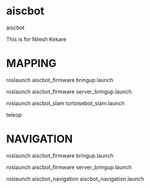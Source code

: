 # aiscbot
aiscbot 

This is for Nilesh Kekare

# MAPPING
roslaunch aiscbot_firmware bringup.launch

roslaunch aiscbot_firmware server_bringup.launch

roslaunch aiscbot_slam tortoisebot_slam.launch

teleop

# NAVIGATION

roslaunch aiscbot_firmware bringup.launch

roslaunch aiscbot_firmware server_bringup.launch

roslaunch aiscbot_navigation aiscbot_navigation.launch

